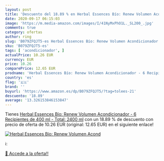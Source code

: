 ```yaml
---
layout: post
title: 'Descuento del 18.89 % en Herbal Essences Bío: Renew Volumen Acond'
date: 2020-09-17 06:15:03
image: 'https://m.media-amazon.com/images/I/41NyMxPhO1L._SL200_.jpg'
comments: true
category: ofertas
author: ring
slug: 'B079ZFQJT5-es Herbal Essences Bío: Renew Volumen Acondicionador - 6...'
sku: 'B079ZFQJT5-es'
tags: [ 'acondicionador', ]
actualPrice: 10.26 EUR
currency: EUR
price: 10.26
comparePrice: 12.65 EUR
prodname: 'Herbal Essences Bío: Renew Volumen Acondicionador - 6 Recipientes de 400 ml - Total: 2400 ml'
country: 'es'
flag: '🇪🇸'
brand: ''
buyurl: 'https://www.amazon.es/dp/B079ZFQJT5/?tag=tolees-21'
descuento: '18.89'
average: '13.326153846153847'
---
```


Tienes [Herbal Essences Bío: Renew Volumen Acondicionador - 6 Recipientes de 400 ml - Total: 2400 ml](https://www.amazon.es/dp/B079ZFQJT5/?tag=tolees-21) con un 18.89 % de descuento con precio de oferta de 10.26 EUR (original: 12.65 EUR) en el siguiente enlace!

[![Herbal Essences Bío: Renew Volumen Acond](https://m.media-amazon.com/images/I/41NyMxPhO1L._SL200_.jpg)](https://www.amazon.es/dp/B079ZFQJT5/?tag=tolees-21)

ℹ️:


[🛒 Accede a la oferta!!](https://www.amazon.es/dp/B079ZFQJT5/?tag=tolees-21)
